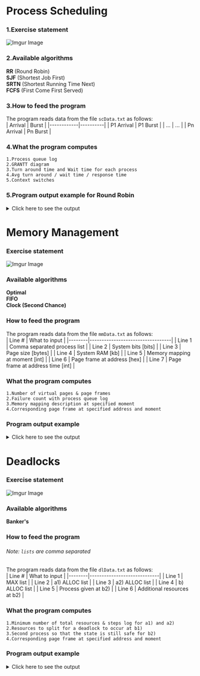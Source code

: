 # Process Scheduling
### 1.Exercise statement
![Imgur Image](https://i.imgur.com/L2hgxm3.png)

### 2.Available algorithms
**RR** (Round Robin) <br/> **SJF** (Shortest Job First) <br/> **SRTN** (Shortest Running Time Next) <br/> **FCFS** (First Come First Served)

### 3.How to feed the program
The program reads data from the file ```scData.txt``` as follows: <br/>
| Arrival    | Burst    |
|------------|----------|
| P1 Arrival | P1 Burst |
| ...        | ...      |
| Pn Arrival | Pn Burst |

### 4.What the program computes
```1.Process queue log``` <br/>
```2.GRANTT diagram``` <br/>
```3.Turn around time and Wait time for each process``` <br/>
```4.Avg turn around / wait time / response time``` <br/>
```5.Context switches```

### 5.Program output example for Round Robin

<details>

<summary>Click here to see the output</summary>

![Imgur Image](https://i.imgur.com/o3q3zQH.png)

</details>

# Memory Management
### Exercise statement
![Imgur Image](https://i.imgur.com/Rm9s3ar.png)

### Available algorithms
**Optimal** <br/>
**FIFO** <br/>
**Clock (Second Chance)**

### How to feed the program
The program reads data from the file ```mmData.txt``` as follows: <br/>
| Line # | What to input                    |
|--------|----------------------------------|
| Line 1 | Comma separated process list     |
| Line 2 | System bits [bits]               |
| Line 3 | Page size [bytes]                |
| Line 4 | System RAM [kb]                  |
| Line 5 | Memory mapping at moment [int]   |
| Line 6 | Page frame at address [hex]      |
| Line 7 | Page frame at address time [int] |

### What the program computes
```1.Number of virtual pages & page frames``` <br/>
```2.Failure count with process queue log``` <br/>
```3.Memory mapping description at specified moment``` <br/>
```4.Corresponding page frame at specified address and moment``` 

### Program output example

<details>

<summary>Click here to see the output</summary>

![Imgur Image](https://i.imgur.com/dEU83OF.png)
![Imgur Image](https://i.imgur.com/ck0Vr2p.png)

</details>

# Deadlocks
### Exercise statement
![Imgur Image](https://i.imgur.com/qiEWhY7.png)

### Available algorithms
**Banker's**

### How to feed the program
###### Note: ```lists``` are comma separated
The program reads data from the file ```dlData.txt``` as follows: <br/>
| Line # | What to input               |
|--------|-----------------------------|
| Line 1 | MAX list                    |
| Line 2 | a1) ALLOC list              |
| Line 3 | a2) ALLOC list              |
| Line 4 | b) ALLOC list               |
| Line 5 | Process given at b2)        |
| Line 6 | Additional resources at b2) |

### What the program computes
```1.Minimum number of total resources & steps log for a1) and a2)``` <br/>
```2.Resources to split for a deadlock to occur at b1)``` <br/>
```3.Second process so that the state is still safe for b2)``` <br/>
```4.Corresponding page frame at specified address and moment``` 

### Program output example

<details>

<summary>Click here to see the output</summary>

None yet

</details>





